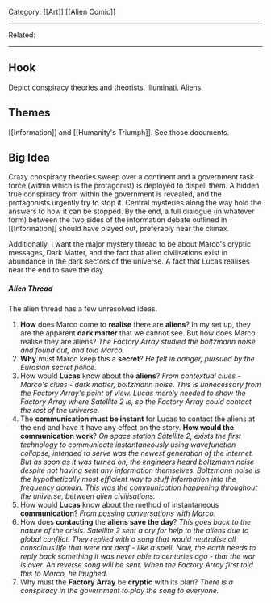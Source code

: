 Category: [[Art]] [[Alien Comic]]
___
Related: 
___
## Hook
Depict conspiracy theories and theorists. Illuminati. Aliens. 
## Themes 
[[Information]] and [[Humanity's Triumph]]. See those documents. 
## Big Idea
Crazy conspiracy theories sweep over a continent and a government task force (within which is the protagonist) is deployed to dispell them. A hidden true conspiracy from within the government is revealed, and the protagonists urgently try to stop it. Central mysteries along the way hold the answers to how it can be stopped. By the end, a full dialogue (in whatever form) between the two sides of the information debate outlined in [[Information]] should have played out, preferably near the climax. 

Additionally, I want the major mystery thread to be about Marco's cryptic messages, Dark Matter, and the fact that alien civilisations exist in abundance in the dark sectors of the universe. A fact that Lucas realises near the end to save the day. 
##### Alien Thread
The alien thread has a few unresolved ideas. 
1. **How** does Marco come to **realise** there are **aliens**? In my set up, they are the apparent **dark matter** that we cannot see. But how does Marco realise they are aliens? *The Factory Array studied the boltzmann noise and found out, and told Marco.*
2. **Why** must Marco keep this a **secret**? *He felt in danger, pursued by the Eurasian secret police.*
3. How would **Lucas** know about the **aliens**? *From contextual clues - Marco's clues - dark matter, boltzmann noise. This is unnecessary from the Factory Array's point of view. Lucas merely needed to show the Factory Array where Satellite 2 is, so the Factory Array could contact the rest of the universe.*
4. The **communication must be instant** for Lucas to contact the aliens at the end and have it have any effect on the story. **How would the communication work**? *On space station Satellite 2, exists the first technology to communicate instantaneously using wavefunction collapse, intended to serve was the newest generation of the internet. But as soon as it was turned on, the engineers heard boltzmann noise despite not having sent any information themselves. Boltzmann noise is the hypothetically most efficient way to stuff information into the frequency domain. This was the communication happening throughout the universe, between alien civilisations.*
5. How would **Lucas** know about the method of instantaneous **communication**? *From passing conversations with Marco.*
6. How does **contacting** the **aliens save the day**? *This goes back to the nature of the crisis. Satellite 2 sent a cry for help to the aliens due to global conflict. They replied with a song that would neutralise all conscious life that were not deaf - like a spell. Now, the earth needs to reply back something it was never able to centuries ago - that the war is over. An reverse song will be sent. When the Factory Array first told this to Marco, he laughed.*
7. Why must the **Factory Array** be **cryptic** with its plan? *There is a conspiracy in the government to play the song to everyone.*
